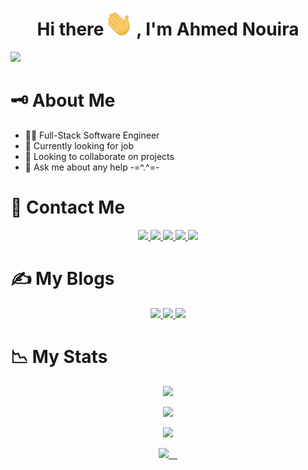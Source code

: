 <h1 align="center">Hi there <img width="45" src="waving_hand.gif" alt="hand" />, I'm Ahmed Nouira </h1>

![](https://komarev.com/ghpvc/?username=ahmnouira-st&style=plastic&label=PROFILE+VIEWS&color=blueviolet)

# 🗝️ About Me

- 🧑‍💻 Full-Stack Software Engineer
- 💼 Currently looking for job
- 👯 Looking to collaborate on projects
- 💬 Ask me about any help -=^.^=-

# 🤝 Contact Me

<p align ="center">

  <a href ="#'ahmnouira#4312'" role="ahmnouira#4312">
  <img src="https://img.shields.io/badge/-Discord-7289da?style=for-the-badge&logo=Discord&logoColor=white"/>
  </a>
    <a href ="#" role="Skype">
  <img src="https://img.shields.io/badge/-Skype-00aff0?style=for-the-badge&logo=Skype&logoColor=white"/>
  </a>
  <a href ="https://twitter.com/AhmNouira" role="Twitter">
  <img src="https://img.shields.io/badge/-Twitter-1DA1F2?style=for-the-badge&logo=Twitter&logoColor=white"/>
  </a>
  <a href ="https://www.linkedin.com/in/ahmnouira/" role="LinkedIn">
  <img src="https://img.shields.io/badge/-LinkedIN-0A66C2?style=for-the-badge&logo=LinkedIn&logoColor=white"/>
  </a>
   <a href ="https://www.facebook.com/ahmed.nouira.7792/">
  <img src="https://img.shields.io/badge/-Facebook-1877F2?style=for-the-badge&logo=Facebook&logoColor=white"/>
  </a>
</p>

# ✍️ My Blogs

<p align ="center">
  <a href="https://www.instructables.com/member/Ahmed+Nouira/">
  <img src="https://img.shields.io/badge/-instructables.com-333?style=for-the-badge&logo=instructables&logoColor=#faac18"/>
  </a>
  <a href="https://dev.to/ahmnouira">
  <img src="https://img.shields.io/badge/-DEV.to-000?style=for-the-badge&logo=dev.to&logoColor=white"/>
  </a>
   <a href="https://medium.com/@ahmnouira">
  <img src="https://img.shields.io/badge/-Medium-000?style=for-the-badge&logo=Medium&logoColor=white"/>
  </a>
</p>

# 📉 My Stats

<p align="center" >
  <a href="https://github-readme-streak-stats.herokuapp.com?user=ahmnouira&theme=tokyonight_duo">
  <img src="https://github-readme-streak-stats.herokuapp.com?user=ahmnouira&theme=tokyonight_duo" />
</a>
</p>


<p align="center">
<a href="https://github-readme-stats.vercel.app/api/top-langs/?username=ahmnouira&layout=compact&langs_count=8&hide=Mako&theme=nightowl&count_private=true&border_radius=15&border_color=#212121">
  <img  src="https://github-readme-stats.vercel.app/api/top-langs/?username=ahmnouira&layout=compact&langs_count=8&hide=Mako&theme=nightowl&count_private=true&border_radius=15&border_color=#212121" />
</a>
</p>

<p align="center" >
<a href="https://github.com/ahmnouira">
  <img src="https://github-readme-stats.vercel.app/api/wakatime?username=ahmnouira&v=2&langs_count=8&custom_title=🕒 Most Used Languages Time&theme=nightowl&count_private=true&count_private=true&border_radius=15&border_color=#212121" />
  </a>
</p>

<p align="center" >
<a href="https://github-readme-stats.vercel.app/api?username=ahmnouira&count_private=true&show_icons=true&theme=nightowl&include_all_commits=true&langs_count=10&border_radius=15&border_color=#212121">
    <img src="https://github-readme-stats.vercel.app/api?username=ahmnouira&count_private=true&show_icons=true&theme=nightowl&include_all_commits=true&langs_count=10&border_radius=15&border_color=#212121" /> 
  </a>
</p>
